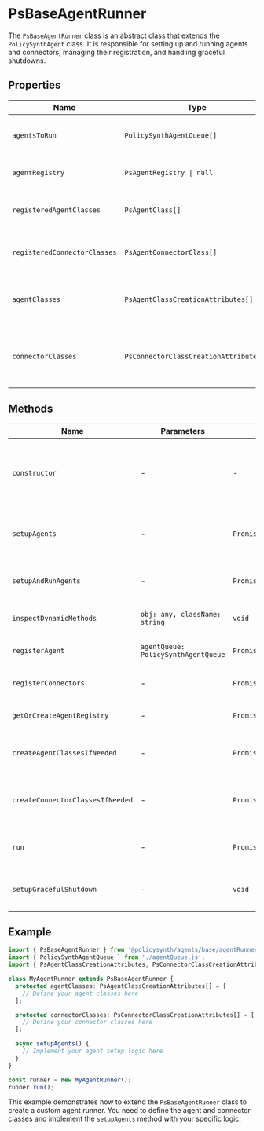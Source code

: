 # PsBaseAgentRunner

The `PsBaseAgentRunner` class is an abstract class that extends the `PolicySynthAgent` class. It is responsible for setting up and running agents and connectors, managing their registration, and handling graceful shutdowns.

## Properties

| Name                      | Type                              | Description                                                                 |
|---------------------------|-----------------------------------|-----------------------------------------------------------------------------|
| `agentsToRun`             | `PolicySynthAgentQueue[]`         | An array of agent queues to be run.                                         |
| `agentRegistry`           | `PsAgentRegistry \| null`         | The agent registry instance.                                                |
| `registeredAgentClasses`  | `PsAgentClass[]`                  | An array of registered agent classes.                                       |
| `registeredConnectorClasses` | `PsAgentConnectorClass[]`      | An array of registered connector classes.                                   |
| `agentClasses`            | `PsAgentClassCreationAttributes[]`| An abstract property for agent class creation attributes.                   |
| `connectorClasses`        | `PsConnectorClassCreationAttributes[]` | An abstract property for connector class creation attributes.           |

## Methods

| Name                       | Parameters                          | Return Type          | Description                                                                 |
|----------------------------|-------------------------------------|----------------------|-----------------------------------------------------------------------------|
| `constructor`              | -                                   | -                    | Initializes the `PsBaseAgentRunner` instance and checks for required environment variables. |
| `setupAgents`              | -                                   | `Promise<void>`      | An abstract method to be implemented by subclasses for setting up agents.   |
| `setupAndRunAgents`        | -                                   | `Promise<void>`      | Sets up and runs agents and connectors, and registers them.                 |
| `inspectDynamicMethods`    | `obj: any, className: string`       | `void`               | Inspects and logs dynamic methods of a given object.                        |
| `registerAgent`            | `agentQueue: PolicySynthAgentQueue` | `Promise<void>`      | Registers an agent in the agent registry.                                   |
| `registerConnectors`       | -                                   | `Promise<void>`      | Registers connectors in the agent registry.                                 |
| `getOrCreateAgentRegistry` | -                                   | `Promise<PsAgentRegistry>` | Retrieves or creates an agent registry.                                 |
| `createAgentClassesIfNeeded` | -                                 | `Promise<void>`      | Creates agent classes if they do not already exist in the database.         |
| `createConnectorClassesIfNeeded` | -                             | `Promise<void>`      | Creates connector classes if they do not already exist in the database.     |
| `run`                      | -                                   | `Promise<void>`      | Runs the setup and execution of agents, and handles errors.                 |
| `setupGracefulShutdown`    | -                                   | `void`               | Sets up graceful shutdown handling for the process.                         |

## Example

```typescript
import { PsBaseAgentRunner } from '@policysynth/agents/base/agentRunner.js';
import { PolicySynthAgentQueue } from './agentQueue.js';
import { PsAgentClassCreationAttributes, PsConnectorClassCreationAttributes } from '../dbModels/agentClass.js';

class MyAgentRunner extends PsBaseAgentRunner {
  protected agentClasses: PsAgentClassCreationAttributes[] = [
    // Define your agent classes here
  ];

  protected connectorClasses: PsConnectorClassCreationAttributes[] = [
    // Define your connector classes here
  ];

  async setupAgents() {
    // Implement your agent setup logic here
  }
}

const runner = new MyAgentRunner();
runner.run();
```

This example demonstrates how to extend the `PsBaseAgentRunner` class to create a custom agent runner. You need to define the agent and connector classes and implement the `setupAgents` method with your specific logic.